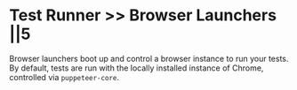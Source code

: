 # Test Runner >> Browser Launchers ||5

Browser launchers boot up and control a browser instance to run your tests. By default, tests are run with the locally installed instance of Chrome, controlled via `puppeteer-core`.
